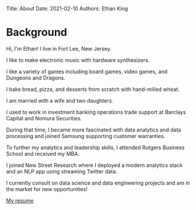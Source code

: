 Title: About
Date: 2021-02-10 
Authors: Ethan King
<!---Summary: Stuff
Category: About
Tags: about
Slug: about---> 


# Background

Hi, I'm Ethan! I live in Fort Lee, New Jersey.  

I like to make electronic music with hardware synthesizers.  

I like a variety of games including board games, video games, and Dungeons and Dragons.  

I bake bread, pizza, and desserts from scratch with hand-milled wheat.  

I am married with a wife and two daughters.  

I used to work in investment banking operations trade support at Barclays Capital and Nomura Securities.  

During that time, I became more fascinated with data analytics and data processing and joined Samsung supporting customer warranties.  

To further my analytics and leadership skills, I attended Rutgers Business School and received my MBA.  

I joined New Street Research where I deployed a modern analytics stack and an NLP app using streaming Twitter data.  

I currently consult on data science and data engineering projects and am in the market for new opportunities!  



[My resume]({static}/pdfs/Ethan_King_Resume.pdf)


